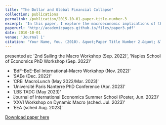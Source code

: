 ```yaml
---
title: "The Dollar and Global Financial Collapse"
collection: publications
permalink: /publication/2015-10-01-paper-title-number-3
excerpt: 'In this paper, I explore the macroeconomic implications of the Fed acting as the international lender of last resort to foreign global banks during periods of crisis...'
paperurl: 'http://academicpages.github.io/files/paper3.pdf'
date: 2010-10-01
venue: 'Journal 1'
citation: 'Your Name, You. (2010). &quot;Paper Title Number 2.&quot; &lt;i&gt;Journal 1&lt;/i&gt;. 1(2).'
---
```

presented at: '2nd Sailing the Macro Workshop (Sep. 2022)', 'Naples School of Economics PhD Workshop (Sep. 2022)'
  - 'BdF-BoE-BoI International-Macro Workshop (Nov. 2022)'
  - 'SAEe (Dec. 2022)'
  - 'CREi MacroLunch (May 2022/Mar. 2023)'
  - 'Université Paris Nanterre PhD Conference (Apr. 2023)'
  - 'LBS TADC (May 2023)'
  - 'Journal of International Economics Summer School (Poster, Jun. 2023)'
  - 'XXVI Workshop on Dynamic Macro (sched. Jul. 2023)'
  - 'EEA (sched Aug. 2023)'

[Download paper here](http://academicpages.github.io/files/paper3.pdf)

